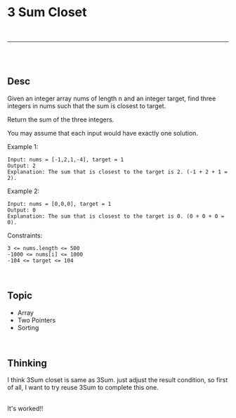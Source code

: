 # 3 Sum Closet

<br>

---

<br>

<br>

## Desc

Given an integer array nums of length n and an integer target, find three integers in nums such that the sum is closest to target.

Return the sum of the three integers.

You may assume that each input would have exactly one solution.


Example 1:
```
Input: nums = [-1,2,1,-4], target = 1
Output: 2
Explanation: The sum that is closest to the target is 2. (-1 + 2 + 1 = 2).
```

Example 2:

```
Input: nums = [0,0,0], target = 1
Output: 0
Explanation: The sum that is closest to the target is 0. (0 + 0 + 0 = 0).
```

Constraints:

```
3 <= nums.length <= 500
-1000 <= nums[i] <= 1000
-104 <= target <= 104
```

<br>

## Topic

* Array
* Two Pointers
* Sorting

<br>

## Thinking

I think 3Sum closet is same as 3Sum. just adjust the result condition,
so first of all, I want to try reuse 3Sum to complete this one.

<br>
It's worked!!
